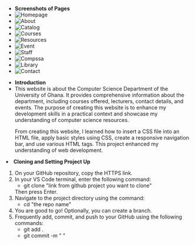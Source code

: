 <ul>
    <li><strong>Screenshots of Pages</strong></li>
    <li><img src="CSD/CS-Department home.png" alt="Homepage"></li>
    <li><img src="CSD/CS-department about.png" alt="About"></li>
    <li><img src="CSD/CS-department catalog.png" alt="Catalog"></li>
    <li><img src="CSD/CS-Department courses.png" alt="Courses"></li>
    <li><img src="CSD/CS-Department resources.png" alt="Resources"></li>
    <li><img src="CSD/CS-department event.png" alt="Event"></li>
    <li><img src="CSD/CS-department staff.png" alt="Staff"></li>
    <li><img src="CSD/CS-department compssa.png" alt="Compssa"></li>
    <li><img src="CSD/CS-department library.png" alt="Library"></li>
    <li><img src="CSD/CS-department contact.png" alt="Contact"></li>
</ul>

<ul>
    <li><strong>Introduction</strong></li>
    <li>This website is about the Computer Science Department of the University of Ghana. It provides comprehensive information about the department, including courses offered, lecturers, contact details, and events. The purpose of creating this website is to enhance my development skills in a practical context and showcase my understanding of computer science resources.</li>
</ul>

<ul><p>From creating this website, I learned how to insert a CSS file into an HTML file, apply basic styles using CSS, create a responsive navigation bar, and use various HTML tags. This project enhanced my understanding of web development.</p></ul

<ul>
    <li><strong>Cloning and Setting Project Up</strong></li>
    <ol>
        <li>On your GitHub repository, copy the HTTPS link.</li>
        <li>In your VS Code terminal, enter the following command:
            <ul>
                <li>git clone "link from github project you want to clone"</li>
            </ul>
            Then press Enter.
        </li>
        <li>Navigate to the project directory using the command:
            <ul>
                <li>cd "the repo name"</li>
            </ul>
        </li>
        <li>You are good to go! Optionally, you can create a branch.</li>
        <li>Frequently add, commit, and push to your GitHub using the following commands:
            <ul>
                <li>git add . </li>
                <li>git commit -m " " </li>
            </ul>
        </li>
    </ol>
</ul>
